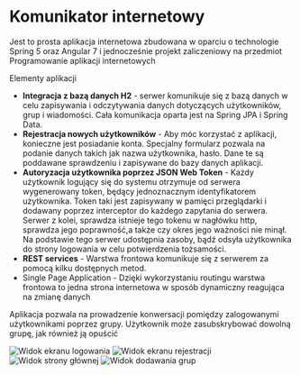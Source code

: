<h1>Komunikator internetowy</h1>
<p>Jest to prosta aplikacja internetowa zbudowana w oparciu o technologie Spring 5 oraz Angular 7 i jednocześnie projekt
zaliczeniowy na przedmiot Programowanie aplikacji internetowych</p>
<p>Elementy aplikacji</p>
<ul>
<li><strong>Integracja z bazą danych H2</strong> - serwer komunikuje się z bazą danych w celu zapisywania i odczytywania danych dotyczących
użytkowników, grup i wiadomości. Cała komunikacja oparta jest na Spring JPA i Spring Data.</li>
<li><strong>Rejestracja nowych użytkowników</strong> - Aby móc korzystać z aplikacji, konieczne jest posiadanie konta. Specjalny formularz
pozwala na podanie danych takich jak nazwa użytkownika, hasło. Dane te są poddawane sprawdzeniu i zapisywane do bazy danych aplikacji.
<li><strong>Autoryzacja użytkownika poprzez JSON Web Token</strong> - Każdy użytkownik logujący się do systemu otrzymuje od serwera
wygenerowany token, będący jednoznacznym identyfikatorem użytkownika. Token taki jest zapisywany w pamięci przeglądarki i dodawany
poprzez interceptor do każdego zapytania do serwera. Serwer z kolei, sprawdza istnieje tego tokenu w nagłówku http, sprawdza jego
poprawność,a także czy okres jego ważności nie minął. Na podstawie tego serwer udostępnia zasoby, bądź odsyła użytkownika do
strony logowania w celu potwierdzenia tożsamości.</li>
<li><strong>REST services</strong> - Warstwa frontowa komunikuje się z serwerem za pomocą kilku dostępnych metod.</li>
<li>Single Page Application</strong> - Dzięki wykorzystaniu routingu warstwa frontowa to jedna strona internetowa w sposób dynamiczny
reagująca na zmianę danych</li>
</ul>
<p>Aplikacja pozwala na prowadzenie konwersacji pomiędzy zalogowanymi użytkownikami poprzez grupy. Użytkownik może zasubskrybować
dowolną grupę, jak również ją opuścić</p>
<img src="https://drive.google.com/file/d/11P4XCPJeurNqPidHCUUAlcPtcD5OKFDl/view?usp=sharing" alt="Widok ekranu logowania"/>
<img src="https://drive.google.com/file/d/1bXg2of-10x36Hqev4zz7Gd8_9TCuJq4a/view?usp=sharing" alt="Widok ekranu rejestracji"/>
<img src="https://github.com/piotrkrzyminski/communicator/blob/master/images/communicator-home.jpg" alt="Widok strony głównej"/>
<img src="https://drive.google.com/open?id=1kToKue2LQrnjhcd5nPzIkiWgY2iSt39O" alt="Widok dodawania grup"/>
